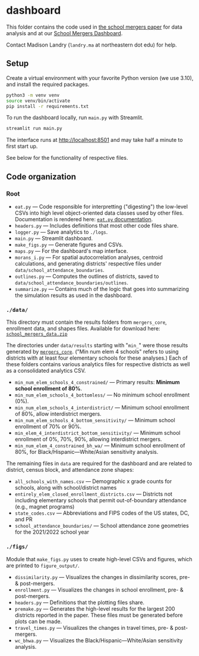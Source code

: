 # dashboard

This folder contains the code used in [the school mergers paper](https://academic.oup.com/pnasnexus/article/4/3/pgaf050/8046446) for data analysis and at our [School Mergers Dashboard](https://mergers.schooldiversity.org/).

Contact Madison Landry (`landry.ma` at northeastern dot edu) for help.

## Setup

Create a virtual environment with your favorite Python version (we use 3.10), and install the required packages.

```bash
python3 -m venv venv
source venv/bin/activate
pip install -r requirements.txt
```

To run the dashboard locally, run `main.py` with Streamlit.

```bash
streamlit run main.py
```

The interface runs at <http://localhost:8501> and may take half a minute to first start up.

See below for the functionality of respective files.

## Code organization

### Root

* `eat.py` — Code responsible for interpretting ("digesting") the low-level CSVs into high level object-oriented data classes used by other files. Documentation is rendered here: [`eat.py` documentation](https://web.mit.edu/almonds/www/mergers/).
* `headers.py` — Includes definitions that most other code files share.
* `logger.py` — Save analytics to `./logs`.
* `main.py` — Streamlit dashboard.
* `make_figs.py` — Generate figures and CSVs.
* `maps.py` — For the dashboard's map interface.
* `morans_i.py` — For spatial autocorrelation analyses, centroid calculations, and generating districts' respective files under `data/school_attendance_boundaries`.
* `outlines.py` — Computes the outlines of districts, saved to `data/school_attendance_boundaries/outlines`.
* `summarize.py` — Contains much of the logic that goes into summarizing the simulation results as used in the dashboard.

### `./data/`

This directory must contain the results folders from `mergers_core`, enrollment data, and shapes files. Available for download here: [`school_mergers_data.zip`](https://plural-connections.s3.us-east-1.amazonaws.com/school-mergers/school_mergers_data.zip)

The directories under `data/results` starting with "`min_`" were those results generated by [`mergers_core`](../mergers_core/README.md).  ("Min num elem 4 schools" refers to using districts with at least four elementary schools for these analyses.)  Each of these folders contains various analytics files for respective districts as well as a consolidated analytics CSV.

* `min_num_elem_schools_4_constrained/` — Primary results: **Minimum school enrollment of 80%**.
* `min_num_elem_schools_4_bottomless/` — No minimum school enrollment (0%).
* `min_num_elem_schools_4_interdistrict/` — Minimum school enrollment of 80%, allow interdistrict mergers.
* `min_num_elem_schools_4_bottom_sensitivity/` — Minimum school enrollment of 70% or 90%.
* `min_elem_4_interdistrict_bottom_sensitivity/` — Minimum school enrollment of 0%, 70%, 90%, allowing interdistrict mergers.
* `min_num_elem_4_constrained_bh_wa/` — Minimum school enrollment of 80%, for Black/Hispanic—White/Asian sensitivity analysis.

The remaining files in `data` are required for the dashboard and are related to district, census block, and attendance zone shapes:

* `all_schools_with_names.csv` — Demographic x grade counts for schools, along with school/district names
* `entirely_elem_closed_enrollment_districts.csv` — Districts not including elementary schools that permit out-of-boundary attendance (e.g., magnet programs)
* `state_codes.csv` — Abbreviations and FIPS codes of the US states, DC, and PR
* `school_attendance_boundaries/` — School attendance zone geometries for the 2021/2022 school year

### `./figs/`

Module that `make_figs.py` uses to create high-level CSVs and figures, which are printed to `figure_output/`.

* `dissimilarity.py` — Visualizes the changes in dissimilarity scores, pre- & post-mergers.
* `enrollment.py` — Visualizes the changes in school enrollment, pre- & post-mergers.
* `headers.py` — Definitions that the plotting files share.
* `premake.py` — Generates the high-level results for the largest 200 districts reported in the paper. These files must be generated before plots can be made.
* `travel_times.py` — Visualizes the changes in travel times, pre- & post-mergers.
* `wc_bhwa.py` — Visualizes the Black/Hispanic—White/Asian sensitivity analysis.
